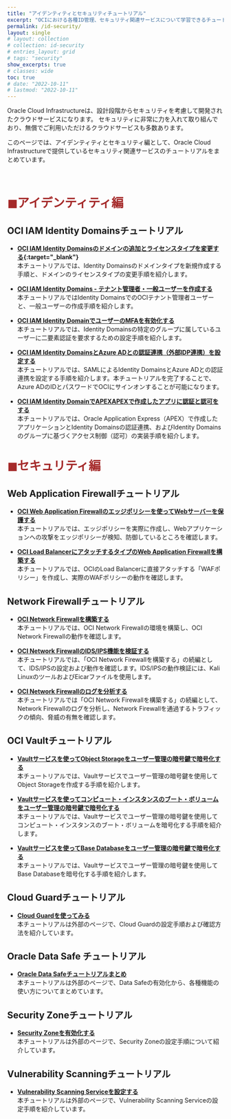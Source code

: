 ```yaml
---
title: "アイデンティティとセキュリティチュートリアル"
excerpt: "OCIにおける各種ID管理、セキュリティ関連サービスについて学習できるチュートリアルです。"
permalink: /id-security/
layout: single
# layout: collection
# collection: id-security
# entries_layout: grid
# tags: "security"
show_excerpts: true
# classes: wide
toc: true
# date: "2022-10-11"
# lastmod: "2022-10-11"
---
```


Oracle Cloud Infrastructureは、設計段階からセキュリティを考慮して開発されたクラウドサービスになります。
セキュリティに非常に力を入れて取り組んでおり、無償でご利用いただけるクラウドサービスも多数あります。

このページでは、アイデンティティとセキュリティ編として、Oracle Cloud Infrastructureで提供しているセキュリティ関連サービスのチュートリアルをまとめています。

<br/>

#  <span style="color: brown; ">◼︎アイデンティティ編</span>

## OCI IAM Identity Domainsチュートリアル

+ **[OCI IAM Identity Domainsのドメインの追加とライセンスタイプを変更する](https://oracle-japan.github.io/ocitutorials/id-security/identitydomains-add-domains-license/){:target="_blank"}**  
   本チュートリアルでは、Identity Domainsのドメインタイプを新規作成する手順と、ドメインのライセンスタイプの変更手順を紹介します。

+ **[OCI IAM Identity Domains - テナント管理者・一般ユーザーを作成する](https://oracle-japan.github.io/ocitutorials/id-security/identitydomains-admin-users/)**  
   本チュートリアルではIdentity DomainsでのOCIテナント管理者ユーザーと、一般ユーザーの作成手順を紹介します。

+ **[OCI IAM Identity DomainでユーザーのMFAを有効化する](https://oracle-japan.github.io/ocitutorials/id-security/identitydomain-mfa/)**  
   本チュートリアルでは、Identity Domainsの特定のグループに属しているユーザーに二要素認証を要求するための設定手順を紹介します。

+ **[OCI IAM Identity DomainsとAzure ADとの認証連携（外部IDP連携）を設定する](https://oracle-japan.github.io/ocitutorials/id-security/identitydomains-AzureAD/)**  
   本チュートリアルでは、SAMLによるIdentity DomainsとAzure ADとの認証連携を設定する手順を紹介します。本チュートリアルを完了することで、Azure ADのIDとパスワードでOCIにサインオンすることが可能になります。

+ **[OCI IAM Identity DomainでAPEXAPEXで作成したアプリに認証と認可をする](https://oracle-japan.github.io/ocitutorials/id-security/identitydomain-apex-sso/)**  
   本チュートリアルでは、Oracle Application Express（APEX）で作成したアプリケーションとIdentity Domainsの認証連携、およびIdentity Domainsのグループに基づくアクセス制御（認可）の実装手順を紹介します。



#  <span style="color: brown; ">◼︎セキュリティ編</span>

## Web Application Firewallチュートリアル

+ **[OCI Web Application Firewallのエッジポリシーを使ってWebサーバーを保護する](https://oracle-japan.github.io/ocitutorials/id-security/waf-edge-policy/)**  
   本チュートリアルでは、エッジポリシーを実際に作成し、Webアプリケーションへの攻撃をエッジポリシーが検知、防御しているところを確認します。

+ **[OCI Load BalancerにアタッチするタイプのWeb Application Firewallを構築する](https://oracle-japan.github.io/ocitutorials/id-security/web-application-firewall-v2/)**  
   本チュートリアルでは、OCIのLoad Balancerに直接アタッチする「WAFポリシー」を作成し、実際のWAFポリシーの動作を確認します。


## Network Firewallチュートリアル

+ **[OCI Network Firewallを構築する](https://oracle-japan.github.io/ocitutorials/id-security/networkfirewall/)**  
   本チュートリアルでは、OCI Network Firewallの環境を構築し、OCI Network Firewallの動作を確認します。

+ **[OCI Network FirewallのIDS/IPS機能を検証する](https://oracle-japan.github.io/ocitutorials/id-security/networkfirewall-ips/)**  
   本チュートリアルでは、「OCI Network Firewallを構築する」の続編として、IDS/IPSの設定および動作を確認します。IDS/IPSの動作検証には、Kali LinuxのツールおよびEicarファイルを使用します。

+ **[OCI Network Firewallのログを分析する](https://oracle-japan.github.io/ocitutorials/id-security/networkfirewall-la/)**  
   本チュートリアルでは「OCI Network Firewallを構築する」の続編として、Network Firewallのログを分析し、Network Firewallを通過するトラフィックの傾向、脅威の有無を確認します。

## OCI Vaultチュートリアル

+ **[Vaultサービスを使ってObject Storageをユーザー管理の暗号鍵で暗号化する](https://oracle-japan.github.io/ocitutorials/id-security/vault-objectstorage/)**  
   本チュートリアルでは、Vaultサービスでユーザー管理の暗号鍵を使用してObject Storageを作成する手順を紹介します。

+ **[Vaultサービスを使ってコンピュート・インスタンスのブート・ボリュームをユーザー管理の暗号鍵で暗号化する](https://oracle-japan.github.io/ocitutorials/id-security/vault-compute/)**  
   本チュートリアルでは、Vaultサービスでユーザー管理の暗号鍵を使用してコンピュート・インスタンスのブート・ボリュームを暗号化する手順を紹介します。

+ **[Vaultサービスを使ってBase Databaseをユーザー管理の暗号鍵で暗号化する](https://oracle-japan.github.io/ocitutorials/id-security/vault-basedatabase/)**  
   本チュートリアルでは、Vaultサービスでユーザー管理の暗号鍵を使用してBase Databaseを暗号化する手順を紹介します。


## Cloud Guardチュートリアル

+ **[Cloud Guardを使ってみる](https://qiita.com/western24/items/d1469545749866867191)**  
   本チュートリアルは外部のページで、Cloud Guardの設定手順および確認方法を紹介しています。

## Oracle Data Safe チュートリアル

+ **[Oracle Data Safeチュートリアルまとめ](https://oracle-japan.github.io/ocitutorials/id-security/data-safe-tutorials/)**  
   本チュートリアルは外部のページで、Data Safeの有効化から、各種機能の使い方についてまとめています。   

## Security Zoneチュートリアル

+ **[Security Zoneを有効化する](https://speakerdeck.com/oracle4engineer/scurity-zonesshe-ding-cao-zuo-gaido)**  
   本チュートリアルは外部のページで、Security Zoneの設定手順について紹介しています。

## Vulnerability Scanningチュートリアル

+ **[Vulnerability Scanning Serviceを設定する](https://speakerdeck.com/oracle4engineer/vulnerability-scanning-serviceshe-ding-cao-zuo-gaido)**  
   本チュートリアルは外部のページで、Vulnerability Scanning Serviceの設定手順を紹介しています。